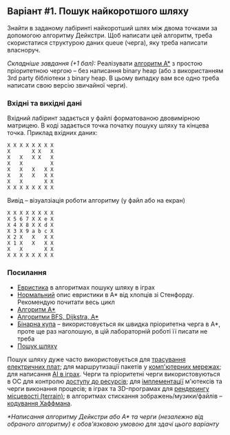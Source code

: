 ## Варіант #1. Пошук найкоротшого шляху

Знайти в заданому лабіринті найкоротший шлях між двома точками за допомогою алгоритму Дейкстри. Щоб написати цей алгоритм, треба скористатися структурою даних queue (черга), яку треба написати власноруч.

_Складніше завдання (+1 бал):_ Реалізувати [алгоритм А\*](https://en.wikipedia.org/wiki/A*_search_algorithm) з простою пріоритетною чергою – без написання binary heap (або з використанням 3rd party бібліотеки з binary heap. В цьому випадку вам все одно треба написати свою версію звичайної черги).

### Вхідні та вихідні дані

Вхідний лабіринт задається у файлі форматованою двовимірною матрицею. В коді задається точка початку пошуку шляху та кінцева точка. Приклад вхідних даних:

```
X X X X X X X X
X       X X   X
X   X   X X   X
X   X         X
X   X   X   X X
X   X   X   X X
X   X       X X
X X X X X X X X
```

Вивід – візуалзіація роботи алгоритму (у файл або на екран)

```
X X X X X X X X
X 5 6 7 X X e X
X 4 X 8 X X d X
X 3 X 9 a b c X
X 2 X   X   X X
X 1 X   X   X X
X   X       X X
X X X X X X X X
```

### Посилання

-   [Евристика](http://gamedev.stackexchange.com/questions/61850/in-a-star-how-does-the-heuristic-help-determine-your-path) в алгоритмах пошуку шляху в іграх
-   [Нормальний](http://theory.stanford.edu/~amitp/GameProgramming/Heuristics.html) опис евристики в A\* від хлопців зі Стенфорду. Рекомендую почитати весь цикл
-   [Алгоритм А\*](https://en.wikipedia.org/wiki/A*_search_algorithm)
-   [Алгоритми BFS, Dijkstra, А\*](https://www.redblobgames.com/pathfinding/a-star/introduction.html)
-   [Бінарна купа](https://en.wikipedia.org/wiki/Binary_heap) – використовується як швидка пріоритетна черга в A\*, проте ще раз наголошую, в цій лабораторній роботі її писати не треба
-   [Пошук шляху](https://en.wikipedia.org/wiki/Pathfinding)

Пошук шляху дуже часто використовується для [трасування електричних плат](<https://en.wikipedia.org/wiki/Routing_(electronic_design_automation)>); для маршрутизації пакетів у [комп'ютерних мережах](https://en.wikipedia.org/wiki/Routing); для написання [AI в іграх](https://arongranberg.com/astar/). Черги та пріоритетні черги використовуються в ОС для контролю [доступу до ресурсів](https://github.com/torvalds/linux/blob/b3a3a9c441e2c8f6b6760de9331023a7906a4ac6/include/linux/prio_heap.h); для [імплементації](https://github.com/torvalds/linux/blob/master/include/linux/plist.h) м'ютексів та черги виконання процесів; в іграх та 3D-програмах для [рендерингу місцевості (terrain)](https://en.wikipedia.org/wiki/ROAM); в алгоритмах стискання зображень/музики/файлів – [кодування Хаффмана](https://en.wikibooks.org/wiki/JPEG_-_Idea_and_Practice/The_Huffman_coding).

_\*Написання алгоритму Дейкстри або A\* та черги (незалежно від обраного алгоритму) є обов'язковою умовою для здачі цього варіанту_
